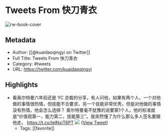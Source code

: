 # Tweets From 快刀青衣

![rw-book-cover](https://pbs.twimg.com/profile_images/1726157435059195904/FLpg8f8b.jpg)

## Metadata
- Author: [[@kuaidaoqingyi on Twitter]]
- Full Title: Tweets From 快刀青衣
- Category: #tweets
- URL: https://twitter.com/kuaidaoqingyi

## Highlights
- 看奥尔特曼六年前还是 YC 总裁的分享，有人问他，如果有两个人，一个对他做的事情很热情，但技能不合要求，另一个技能非常优秀，但是对他做的事情没有热情，他会怎么选择？
  奥尔特曼毫不犹豫的说要第1个人，他的标准就是“价值观第一，能力第二，技能第三”。我突然懂了为什么那么多人签名要跟他走。 https://t.co/IelNxiT6PT
  ![](https://pbs.twimg.com/media/F_cn6vRbcAACIRM.jpg) ([View Tweet](https://twitter.com/kuaidaoqingyi/status/1726893930728567056))
    - Tags: [[favorite]] 
